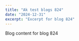 ```yaml
---
title: "Ak test blogs 824"
date: "2024-12-31"
excerpt: "Excerpt for blog 824"
---
```


Blog content for blog 824